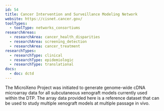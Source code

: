 ```yaml
---
id: 54
title: Cancer Intervention and Surveillance Modeling Network
website: https://cisnet.cancer.gov/
toolTypes:
  - toolType: networks_consortiums
researchAreas:
  - researchArea: cancer_health_disparities
  - researchArea: screening_detection
  - researchArea: cancer_treatment
researchTypes:
  - researchType: clinical
  - researchType: epidemiologic
  - researchType: translational
docs:
  - doc: dctd
---
```

The MicroXeno Project was initiated to generate genome-wide cDNA microarray data for all subcutaneous xenograft models currently used within the DTP. The array data provided here is a reference dataset that can be used to study multiple xenograft models at multiple passage in vivo.

